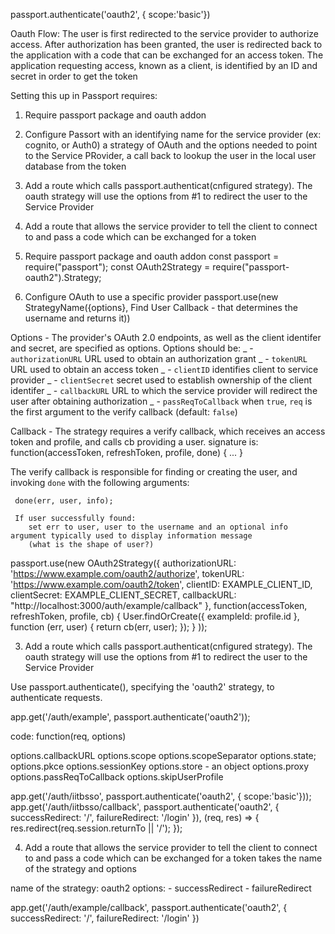 passport.authenticate('oauth2', { scope:'basic'})

Oauth Flow:
The user is first redirected to the service provider to authorize access.
After authorization has been granted, the user is redirected back to the application with a code that can be exchanged for an access token.
The application requesting access, known as a client, is identified by an ID and secret in order to get the token

Setting this up in Passport requires:

1. Require passport package and oauth addon
2. Configure Passort with an identifying name for the service provider (ex: cognito, or Auth0) a strategy of OAuth and the options needed to point to the Service PRovider, a call back to lookup the user in the local user database from the token
3. Add a route which calls passport.authenticat(cnfigured strategy). The oauth strategy will use the options from #1 to redirect the user to the Service Provider
4. Add a route that allows the service provider to tell the client to connect to and pass a code which can be exchanged for a token

5. Require passport package and oauth addon
   const passport = require("passport");
   const OAuth2Strategy = require("passport-oauth2").Strategy;

6. Configure OAuth to use a specific provider
   passport.use(new StrategyName({options}, Find User Callback - that determines the username and returns it))

Options - The provider's OAuth 2.0 endpoints, as well as the client identifer and secret, are specified as options.
Options should be:
_ - `authorizationURL` URL used to obtain an authorization grant
_ - `tokenURL` URL used to obtain an access token
_ - `clientID` identifies client to service provider
_ - `clientSecret` secret used to establish ownership of the client identifer
_ - `callbackURL` URL to which the service provider will redirect the user after obtaining authorization
_ - `passReqToCallback` when `true`, `req` is the first argument to the verify callback (default: `false`)

Callback - The strategy requires a verify callback, which receives an access token and profile, and calls cb providing a user.
signature is:
function(accessToken, refreshToken, profile, done) { ... }

The verify callback is responsible for finding or creating the user, and
invoking `done` with the following arguments:

     done(err, user, info);

     If user successfully found:
        set err to user, user to the username and an optional info argument typically used to display information message
        (what is the shape of user?)

passport.use(new OAuth2Strategy({
authorizationURL: 'https://www.example.com/oauth2/authorize',
tokenURL: 'https://www.example.com/oauth2/token',
clientID: EXAMPLE_CLIENT_ID,
clientSecret: EXAMPLE_CLIENT_SECRET,
callbackURL: "http://localhost:3000/auth/example/callback"
},
function(accessToken, refreshToken, profile, cb) {
User.findOrCreate({ exampleId: profile.id }, function (err, user) {
return cb(err, user);
});
}
));

3. Add a route which calls passport.authenticat(cnfigured strategy). The oauth strategy will use the options from #1 to redirect the user to the Service Provider

Use passport.authenticate(), specifying the 'oauth2' strategy, to authenticate requests.

app.get('/auth/example', passport.authenticate('oauth2'));

code:
function(req, options)

options.callbackURL
options.scope
options.scopeSeparator
options.state;
options.pkce
options.sessionKey
options.store - an object
options.proxy
options.passReqToCallback
options.skipUserProfile

app.get('/auth/iitbsso', passport.authenticate('oauth2', { scope:'basic'}));
app.get('/auth/iitbsso/callback', passport.authenticate('oauth2', {
successRedirect: '/',
failureRedirect: '/login'
}), (req, res) => {
res.redirect(req.session.returnTo || '/');
});

4. Add a route that allows the service provider to tell the client to connect to and pass a code which can be exchanged for a token
   takes the name of the strategy and options

name of the strategy: oauth2
options: - successRedirect - failureRedirect

app.get('/auth/example/callback',
passport.authenticate('oauth2', { successRedirect: '/', failureRedirect: '/login' })
